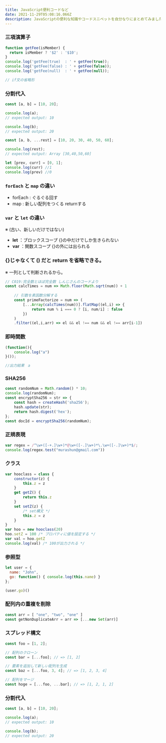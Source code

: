 ```yaml
---
title: JavaScript便利コードなど
date: 2021-11-29T05:08:16.066Z
description: JavaScriptの便利な知識やコードスニペットを自分なりにまとめてみました。
---
```

### 三項演算子

```jsx
function getFee(isMember) {
  return isMember ? '$2' : '$10';
}
console.log('getFee(true)  : ' + getFee(true));
console.log('getFee(false) : ' + getFee(false));
console.log('getFee(null)  : ' + getFee(null));

// if文の省略形
```

### 分割代入

```jsx
const [a, b] = [10, 20];

console.log(a);
// expected output: 10

console.log(b);
// expected output: 20
```

```jsx
const [a, b, ...rest] = [10, 20, 30, 40, 50, 60];

console.log(rest);
// expected output: Array [30,40,50,60]
```

```jsx
let [prev, curr] = [0, 1];
console.log(curr) //1
console.log(prev) //0
```

### `forEach` と `map` の違い

* forEach  : ぐるぐる回す
* map        : 新しい配列をつくる returnする

### `var` と `let` の違い

※ (古い、新しいだけではない)

* **let** ：ブロックスコープ {}の中だけでしか生きられない
* **var** ：関数スコープ {}の外には出られる

### {}じゃなくて () だと return を省略できる。

※ 一列として判断されるから。

```jsx
// C019:完全数とほぼ完全数 しんじさんのコードより
const calcTimes = num => Math.floor(Math.sqrt(num)) + 1
    
	// 引数を素因数分解する
    const primeFactorize = num => (
		[...Array(calcTimes(num))].flatMap((el,i) => {
        	return num % i === 0 ? [i, num/i] : false
    	})
	)
	.filter((el,i,arr) => el && el !== num && el !== arr[i-1])
```

### 即時関数

```jsx
(function(){
	console.log("a")
}());

//出力結果　a
```

### SHA256

```jsx
const randomNum = Math.random() * 10;
console.log(randomNum);
const encryptSha256 = str => {
    const hash = createHash('sha256');
    hash.update(str);
    return hash.digest('hex');
};
const docId = encryptSha256(randomNum);
```

### 正規表現

```jsx
var regex = /^\w+([-+.]\w+)*@\w+([-.]\w+)*\.\w+([-.]\w+)*$/;
console.log(regex.test("murashun@gmail.com"))
```

### クラス

```jsx
var hooclass = class {
    constructor(z) {
        this.z = z
    }
    get getZ() {
        return this.z
    }
    set setZ(z) {
        /* set構文 */
        this.z = z
    }
}
var hoo = new hooclass(20)  
hoo.setZ = 100 /* プロパティに値を設定する */
var val = hoo.getZ
console.log(val) /* 100が出力される */
```

### 参照型

```jsx
let user = {
  name: "John",
  go: function() { console.log(this.name) }
};

(user.go)()
```

### 配列内の重複を削除

```jsx
const arr = [ "one", "two", "one" ]
const getNonDuplicateArr = arr => [...new Set(arr)]
```

### スプレッド構文

```jsx
const foo = [1, 2];

// 配列のクローン
const bar = [...foo]; // => [1, 2]

// 要素を追加して新しい配列を生成
const baz = [...foo, 3, 4]; // => [1, 2, 3, 4]

// 配列をマージ
const hoge = [...foo, ...bar]; // => [1, 2, 1, 2]
```

### 分割代入

```jsx
const [a, b] = [10, 20];

console.log(a);
// expected output: 10

console.log(b);
// expected output: 20
```